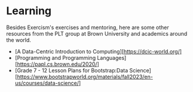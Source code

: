 # Learning

Besides Exercism's exercises and mentoring, here are some other resources from the PLT group at Brown University and academics around the world.
* [A Data-Centric Introduction to Computing][https://dcic-world.org/]
* [Programming and Programming Languages][https://papl.cs.brown.edu/2020/]
* [Grade 7 - 12 Lesson Plans for Bootstrap:Data Science][https://www.bootstrapworld.org/materials/fall2023/en-us/courses/data-science/]